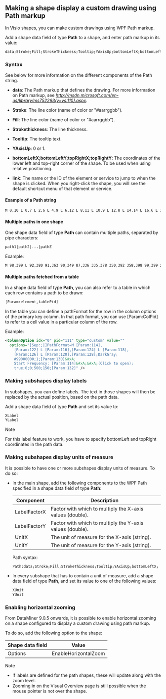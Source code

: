 ## Making a shape display a custom drawing using Path markup

In Visio shapes, you can make custom drawings using WPF Path markup.

Add a shape data field of type **Path** to a shape, and enter path markup in its value:

```txt
data;Stroke;Fill;StrokeThickness;Tooltip;YAxisUp;bottomLeftX;bottomLeftY;topRightX;topRightY;link
```

### Syntax

See below for more information on the different components of the Path string.

- **data**: The Path markup that defines the drawing. For more information on Path markup, see *<http://msdn.microsoft.com/en-us/library/ms752293(v=vs.110).aspx>*.

- **Stroke**: The line color (name of color or "#aarrggbb").

- **Fill**: The line color (name of color or "#aarrggbb").

- **Strokethickness**: The line thickness.

- **Tooltip**: The tooltip text.

- **YAxisUp**: 0 or 1.

- **bottomLeftX;bottomLeftY;topRightX;topRightY**: The coordinates of the lower left and top-right corner of the shape. To be used when using relative positioning.

- **link**: The name or the ID of the element or service to jump to when the shape is clicked. When you right-click the shape, you will see the default shortcut menu of that element or service.

#### Example of a Path string

```txt
M 0,10 L 0,7 L 2,6 L 4,9 L 6,12 L 8,11 L 10,9 L 12,8 L 14,14 L 16,6 L 18,11 L 20,5 L 22, 7 L 24,8 L 26,14 L 28,11 L 30,11 L 32,7 L 34,11 L 36,12 L 38,12 L 40,14 L 42,5 L 44,6 L 46, 8 L 48,12 L 50,10 M 200,10 L 202,8 L 204,9 L 206,8 L 208,10 L 210,8 L 212,5 L 214,6 L 216, 7 L 218,9 L 220,12 L 222,6 L 224,6 L 226,13 L 228,14 L 230,8 L 232,14 L 234,11 L 236,13 L 238, 11 L 240,14 L 242,10 L 244,11 L 246,6 L 248,5 L 250,10 M 302,10 L 304,11 L 306,11 L 308,6 L 310, 10 L 312,11 L 314,8 L 316,8 L 318,10 L 320,6 L 322,14 L 324,13 L 326,5 L 328,8 L 330,13 L 332, 12 L 334,8 L 336,13 L 338,13 L 340,9 L 342,7 L 344,12 L 346,13 L 348,8 L 350,10 M 400,10 L 404, 8 L 406,6 L 408,5 L 410,14 L 412,9 L 414,13 L 416,7 L 418,9 L 420,12 L 422,6 L 424,7 L 426, 5 L 428,6 L 430,7 L 432,14 L 434,6 L 436,5 L 438,9 L 440,10 L 442,13 L 444,11 L 446,9 L 448, 9 L 450,10 L 452,14 L 454,8 L 456,14 L 458,5 L 460,9 L 462,6 L 464,11 L 466,13 L 468,8 L 470, 5 L 472,10 L 474,13 L 476,11 L 478,5 L 480,8 L 482,9 L 484,11 L 486,7 L 488,11 L 490,7 L 492, 7 L 494,8 L 496,7 L 498,10 L 500,8;Green;#ff0000;1;noise;true;0;0;500;150;MyElement
```

#### Multiple paths in one shape

One shape data field of type **Path** can contain multiple paths, separated by pipe characters:

```txt
path1|path2|...|pathZ
```

Example:

```txt
M 98,399 L 92,380 91,363 90,349 87,336 335,378 350,392 358,398 99,399 z;white;Black;0; This is a tooltip;false;|M 89,339 L 86,310 85,292 81,259 82,234 91,203 101,187 110, 184 118,189 131,192 147,196 164,199 171,223 179,242 191,254 205,259 218,263 232,268 235, 281 245,302 255,326 264,356 262,377 262,397 96,399 91,375 90,354 Z;white;white;0
```

#### Multiple paths fetched from a table

In a shape data field of type **Path**, you can also refer to a table in which each row contains a path to be drawn:

```txt
[Param:element,tablePid]
```

In the table you can define a pathFormat for the row in the column options of the primary key column. In that path format, you can use \[Param:ColPid\] to refer to a cell value in a particular column of the row.

Example:

```xml
<ColumnOption idx="0" pid="111" type="custom" value=""     
  options="[Sep:;|]PathFormat=M [Param:114],             
    [Param:122] L [Param:116],[Param:124] L [Param:118],
    [Param:126] L [Param:120],[Param:128];DarkGray;       
    #99000000;1;[Param:130]&#xA;                              
    Start Frequency: [Param:114]&#xA;&#xA;(Click to open);    
    true;0;0;500;150;[Param:132]" />                          
```

### Making subshapes display labels

In subshapes, you can define labels. The text in those shapes will then be replaced by the actual position, based on the path data.

Add a shape data field of type **Path** and set its value to:

```txt
XLabel
YLabel
```

> [!NOTE]
> For this label feature to work, you have to specify bottomLeft and topRight coordinates in the path data.

### Making subshapes display units of measure

It is possible to have one or more subshapes display units of measure. To do so:

- In the main shape, add the following components to the WPF Path specified in a shape data field of type **Path**:

    | Component  | Description                                               |
    |--------------|-----------------------------------------------------------|
    | LabelFactorX | Factor with which to multiply the X-axis values (double). |
    | LabelFactorY | Factor with which to multiply the Y-axis values (double). |
    | UnitX        | The unit of measure for the X-axis (string).              |
    | UnitY        | The unit of measure for the Y-axis (string).              |

    Path syntax:

    ```txt
    Path:data;Stroke;Fill;StrokeThickness;Tooltip;YAxisUp;bottomLeftX; bottomLeftY;topRightX;topRightY;link;LabelFactorX;LabelFactorY; UnitX;UnitY
    ```

- In every subshape that has to contain a unit of measure, add a shape data field of type **Path**, and set its value to one of the following values:

    ```txt
    XUnit
    YUnit
    ```

### Enabling horizontal zooming

From DataMiner 9.0.5 onwards, it is possible to enable horizontal zooming on a shape configured to display a custom drawing using path markup.

To do so, add the following option to the shape:

| Shape data field | Value                |
|------------------|----------------------|
| Options          | EnableHorizontalZoom |

> [!NOTE]
> -  If labels are defined for the path shapes, these will update along with the zoom level.
> -  Zooming in on the Visual Overview page is still possible when the mouse pointer is not over the shape.
>
